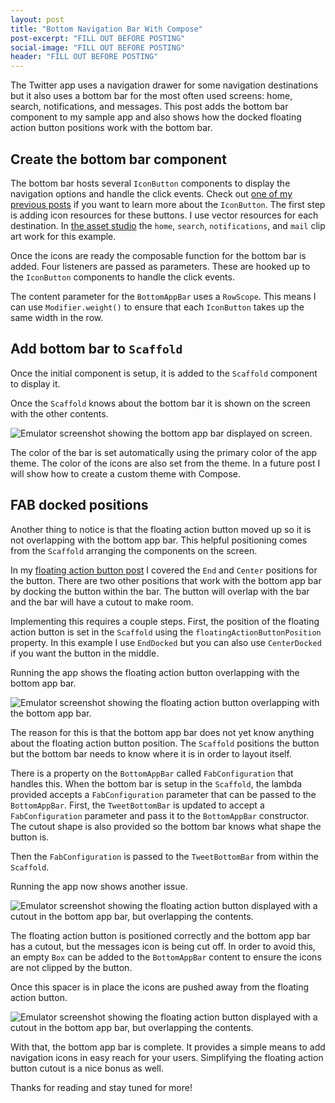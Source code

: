 ```yaml
---
layout: post
title: "Bottom Navigation Bar With Compose"
post-excerpt: "FILL OUT BEFORE POSTING"
social-image: "FILL OUT BEFORE POSTING"
header: "FILL OUT BEFORE POSTING"
---
```


The Twitter app uses a navigation drawer for some navigation destinations but it also uses a bottom bar for the most often used screens: home, search, notifications, and messages.  This post adds the bottom bar component to my sample app and also shows how the docked floating action button positions work with the bottom bar.

## Create the bottom bar component

The bottom bar hosts several `IconButton` components to display the navigation options and handle the click events. Check out [one of my previous posts](https://briangardner.tech/2020/03/25/compose-icon-buttons.html) if you want to learn more about the `IconButton`. The first step is adding icon resources for these buttons. I use vector resources for each destination. In [the asset studio](https://developer.android.com/studio/write/image-asset-studio) the `home`, `search`, `notifications`, and `mail` clip art work for this example.

Once the icons are ready the composable function for the bottom bar is added. Four listeners are passed as parameters. These are hooked up to the `IconButton` components to handle the click events.

<script src="https://gist.github.com/BrianGardnerAtl/8b67991bc77b89206ea4ed87c65ac128.js"></script>

The content parameter for the `BottomAppBar` uses a `RowScope`. This means I can use `Modifier.weight()` to ensure that each `IconButton` takes up the same width in the row.

## Add bottom bar to `Scaffold`

Once the initial component is setup, it is added to the `Scaffold` component to display it. 

<script src="https://gist.github.com/BrianGardnerAtl/67aa32f4525037cd8be2681fb3f7172c.js"></script>

Once the `Scaffold` knows about the bottom bar it is shown on the screen with the other contents.

<div class="center-screenshot">
    <img class="post-device-screenshot" src="/assets/images/compose_12/bottom_app_bar.png" alt="Emulator screenshot showing the bottom app bar displayed on screen."/>
</div>

The color of the bar is set automatically using the primary color of the app theme. The color of the icons are also set from the theme. In a future post I will show how to create a custom theme with Compose.

## FAB docked positions

Another thing to notice is that the floating action button moved up so it is not overlapping with the bottom app bar. This helpful positioning comes from the `Scaffold` arranging the components on the screen.

In my [floating action button post](https://briangardner.tech/2020/05/08/compose-floating-action-button.html) I covered the `End` and `Center` positions for the button. There are two other positions that work with the bottom app bar by docking the button within the bar. The button will overlap with the bar and the bar will have a cutout to make room.

Implementing this requires a couple steps. First, the position of the floating action button is set in the `Scaffold` using the `floatingActionButtonPosition` property. In this example I use `EndDocked` but you can also use `CenterDocked` if you want the button in the middle.

<script src="https://gist.github.com/BrianGardnerAtl/612a0f53de4ef0c2ff6706a67d4e6e5b.js"></script>

Running the app shows the floating action button overlapping with the bottom app bar.

<div class="center-screenshot">
    <img class="post-device-screenshot" src="/assets/images/compose_12/fab_overlap_bottom_bar.png" alt="Emulator screenshot showing the floating action button overlapping with the bottom app bar."/>
</div>

The reason for this is that the bottom app bar does not yet know anything about the floating action button position. The `Scaffold` positions the button but the bottom bar needs to know where it is in order to layout itself.

There is a property on the `BottomAppBar` called `FabConfiguration` that handles this. When the bottom bar is setup in the `Scaffold`, the lambda provided accepts a `FabConfiguration` parameter that can be passed to the `BottomAppBar`. First, the `TweetBottomBar` is updated to accept a `FabConfiguration` parameter and pass it to the `BottomAppBar` constructor. The cutout shape is also provided so the bottom bar knows what shape the button is.

<script src="https://gist.github.com/BrianGardnerAtl/7f01d7d293d227d6200bed6545151ac5.js"></script>

Then the `FabConfiguration` is passed to the `TweetBottomBar` from within the `Scaffold`.

<script src="https://gist.github.com/BrianGardnerAtl/0a1eed81f46a6a99ed425faefe4b04f8.js"></script>

Running the app now shows another issue.

<div class="center-screenshot">
    <img class="post-device-screenshot" src="/assets/images/compose_12/fab_overlap_bottom_bar_contents.png" alt="Emulator screenshot showing the floating action button displayed with a cutout in the bottom app bar, but overlapping the contents."/>
</div>

The floating action button is positioned correctly and the bottom app bar has a cutout, but the messages icon is being cut off. In order to avoid this, an empty `Box` can be added to the `BottomAppBar` content to ensure the icons are not clipped by the button.

<script src="https://gist.github.com/BrianGardnerAtl/e9f959114b7ecadfb2cad189a5af009b.js"></script>

Once this spacer is in place the icons are pushed away from the floating action button.

<div class="center-screenshot">
    <img class="post-device-screenshot" src="/assets/images/compose_12/final_cutout_position.png" alt="Emulator screenshot showing the floating action button displayed with a cutout in the bottom app bar, but overlapping the contents."/>
</div>

With that, the bottom app bar is complete. It provides a simple means to add navigation icons in easy reach for your users. Simplifying the floating action button cutout is a nice bonus as well.

Thanks for reading and stay tuned for more!